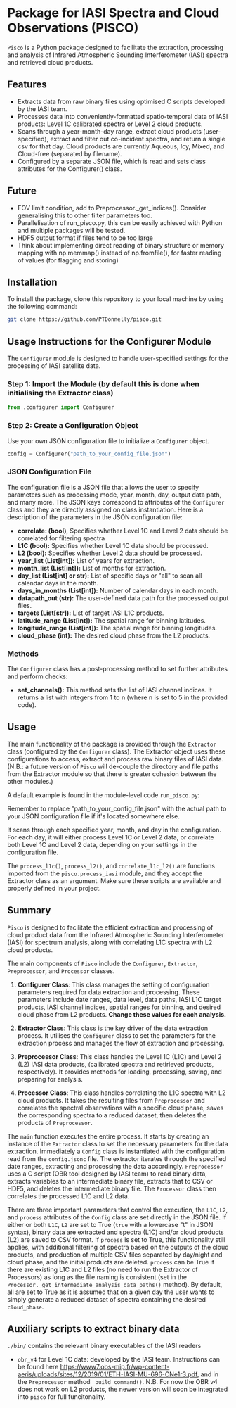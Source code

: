 # Package for IASI Spectra and Cloud Observations (PISCO)

`Pisco` is a Python package designed to facilitate the extraction, processing and analysis of Infrared Atmospheric Sounding Interferometer (IASI) spectra and retrieved cloud products.

## Features

- Extracts data from raw binary files using optimised C scripts developed by the IASI team.
- Processes data into conveniently-formatted spatio-temporal data of IASI products: Level 1C calibrated spectra or Level 2 cloud products.
- Scans through a year-month-day range, extract cloud products (user-specified), extract and filter out co-incident spectra, and return a single csv for that day. Cloud products are currently Aqueous, Icy, Mixed, and Cloud-free (separated by filename).
- Configured by a separate JSON file, which is read and sets class attributes for the Configurer() class.

## Future

- FOV limit condition, add to Preprocessor._get_indices(). Consider generalising this to other filter parameters too.
- Parallelisation of run_pisco.py, this can be easily achieved with Python and multiple packages will be tested.
- HDF5 output format if files tend to be too large
- Think about implementing direct reading of binary structure or memory mapping with np.memmap() instead of np.fromfile(), for faster reading of values (for flagging and storing)

## Installation

To install the package, clone this repository to your local machine by using the following command:

```bash
git clone https://github.com/PTDonnelly/pisco.git
```


## Usage Instructions for the Configurer Module

The `Configurer` module is designed to handle user-specified settings for the processing of IASI satellite data.

### Step 1: Import the Module (by default this is done when initialising the Extractor class)
```python
from .configurer import Configurer
```

### Step 2: Create a Configuration Object

Use your own JSON configuration file to initialize a `Configurer` object.

```python
config = Configurer("path_to_your_config_file.json")
```

### JSON Configuration File

The configuration file is a JSON file that allows the user to specify parameters such as processing mode, year, month, day, output data path, and many more. The JSON keys correspond to attributes of the `Configurer` class and they are directly assigned on class instantiation. Here is a description of the parameters in the JSON configuration file:

- **correlate: (bool)**, Specifies whether Level 1C and Level 2 data should be correlated for filtering spectra
- **L1C (bool):** Specifies whether Level 1C data should be processed.
- **L2 (bool):** Specifies whether Level 2 data should be processed.
- **year_list (List[int]):** List of years for extraction.
- **month_list (List[int]):** List of months for extraction.
- **day_list (List[int] or str):** List of specific days or "all" to scan all calendar days in the month.
- **days_in_months (List[int]):** Number of calendar days in each month.
- **datapath_out (str):** The user-defined data path for the processed output files.
- **targets (List[str]):** List of target IASI L1C products.
- **latitude_range (List[int]):** The spatial range for binning latitudes.
- **longitude_range (List[int]):** The spatial range for binning longitudes.
- **cloud_phase (int):** The desired cloud phase from the L2 products.

### Methods

The `Configurer` class has a post-processing method to set further attributes and perform checks:

- **set_channels():** This method sets the list of IASI channel indices. It returns a list with integers from 1 to n (where n is set to 5 in the provided code).



## Usage


The main functionality of the package is provided through the `Extractor` class (configured by the `Configurer` class). The Extractor object uses these configurations to access, extract and process raw binary files of IASI data. (N.B.: a future version of `Pisco` will de-couple the directory and file paths from the Extractor module so that there is greater cohesion between the other modules.)

A default example is found in the module-level code `run_pisco.py`:

Remember to replace "path_to_your_config_file.json" with the actual path to your JSON configuration file if it's located somewhere else.

It scans through each specified year, month, and day in the configuration. For each day, it will either process Level 1C or Level 2 data, or correlate both Level 1C and Level 2 data, depending on your settings in the configuration file.

The `process_l1c()`, `process_l2()`, and `correlate_l1c_l2()` are functions imported from the `pisco.process_iasi` module, and they accept the Extractor class as an argument. Make sure these scripts are available and properly defined in your project. 

## Summary 

`Pisco` is designed to facilitate the efficient extraction and processing of cloud product data from the Infrared Atmospheric Sounding Interferometer (IASI) for spectrum analysis, along with correlating L1C spectra with L2 cloud products.

The main components of `Pisco` include the `Configurer`, `Extractor`, `Preprocessor`, and `Processor` classes.

1. **Configurer Class**: This class manages the setting of configuration parameters required for data extraction and processing. These parameters include date ranges, data level, data paths, IASI L1C target products, IASI channel indices, spatial ranges for binning, and desired cloud phase from L2 products. **Change these values for each analysis.**

2. **Extractor Class**: This class is the key driver of the data extraction process. It utilises the `Configurer` class to set the parameters for the extraction process and manages the flow of extraction and processing.

3. **Preprocessor Class**: This class handles the Level 1C (L1C) and Level 2 (L2) IASI data products, (calibrated spectra and retirieved products, respectively). It provides methods for loading, processing, saving, and preparing for analysis.

5. **Processor Class**: This class handles correlating the L1C spectra with L2 cloud products. It takes the resulting files from `Preprocessor` and correlates the spectral observations with a specific cloud phase, saves the corresponding spectra to a reduced dataset, then deletes the products of `Preprocessor`.

The `main` function executes the entire process. It starts by creating an instance of the `Extractor` class to set the necessary parameters for the data extraction. Immediately a `Config` class is instantiated with the configuration read from the `config.jsonc` file. The extractor iterates through the specified date ranges, extracting and processing the data accordingly. `Preprocessor` uses a C script (OBR tool designed by IASI team) to read binary data, extracts variables to an intermediate binary file, extracts that to CSV or HDF5, and deletes the intermediate binary file. The `Processor` class then correlates the processed L1C and L2 data.

There are three important parameters that control the execution, the `L1C`, `L2`, and `process` attributes of the `Config` class are set directly in the JSON file. If either or both `L1C`, `L2` are set to True (`true` with a lowercase "t" in JSON syntax), binary data are extracted and spectra (L1C) and/or cloud products (L2) are saved to CSV format. If `process` is set to True, this functionality still applies, with additional filtering of spectra based on the outputs of the cloud products, and production of multiple CSV files separated by day/night and cloud phase, and the initial products are deleted. `process` can be True if there are existing L1C and L2 files (no need to run the Extractor of Processors) as long as the file naming is consistent (set in the `Processor._get_intermediate_analysis_data_paths()` method). By default, all are set to True as it is assumed that on a given day the user wants to simply generate a reduced dataset of spectra containing the desired `cloud_phase`.

## Auxiliary scripts to extract binary data

`./bin/` contains the relevant binary executables of the IASI readers 
- `obr_v4` for Level 1C data: developed by the IASI team. Instructions can be found here https://www7.obs-mip.fr/wp-content-aeris/uploads/sites/12/2019/01/ETH-IASI-MU-696-CNe1r3.pdf, and in the `Preprocessor` method `_build_command()`. N.B. For now the OBR v4 does not work on L2 products, the newer version will soon be integrated into `pisco` for full funcitonality.